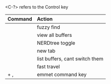 <C-?> refers to the Control key

Command | Action
:-|:-
<C-p> | fuzzy find
<C-b> | view all buffers
<C-m> | NERDtree toggle
<leader-T> | new tab
<leader-b-l> | list buffers, cant switch them
<leader-leader-DIRECTION> | fast travel 
<C-y> + , | emmet command key
